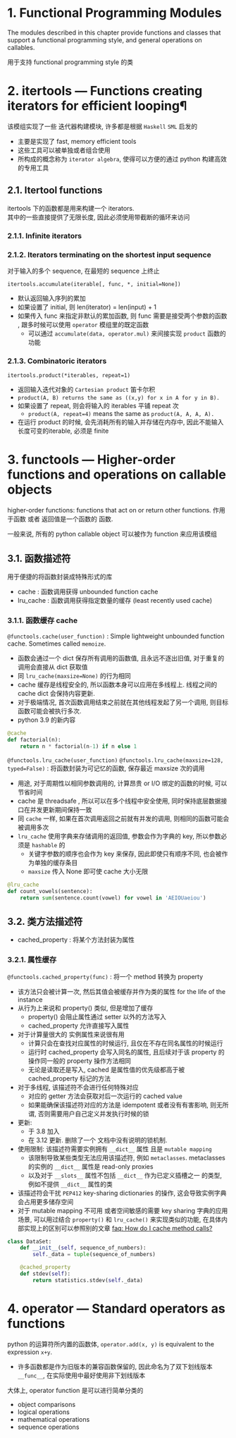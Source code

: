 # 1. Functional Programming Modules

The modules described in this chapter provide functions and classes that support a functional programming style, and general operations on callables.

用于支持 functional programming style 的类


# 2. itertools — Functions creating iterators for efficient looping¶


该模组实现了一些 迭代器构建模块, 许多都是根据 `Haskell` `SML` 启发的
* 主要是实现了 fast, memory efficient tools
* 这些工具可以被单独或者组合使用
* 所构成的概念称为 `iterator algebra`, 使得可以方便的通过 python 构建高效的专用工具

## 2.1. Itertool functions

itertools 下的函数都是用来构建一个 iterators.  
其中的一些直接提供了无限长度, 因此必须使用带截断的循环来访问  


### 2.1.1. Infinite iterators

### 2.1.2. Iterators terminating on the shortest input sequence

对于输入的多个 sequence, 在最短的 sequence 上终止 

`itertools.accumulate(iterable[, func, *, initial=None])`
* 默认返回输入序列的累加
* 如果设置了 initial, 则 len(iterator) = len(input) + 1
* 如果传入 func 来指定非默认的累加函数, 则 func 需要是接受两个参数的函数 , 跟多时候可以使用 `operator` 模组里的既定函数  
  * 可以通过 `accumulate(data, operator.mul)` 来间接实现 `product` 函数的功能



### 2.1.3. Combinatoric iterators


`itertools.product(*iterables, repeat=1)`
* 返回输入迭代对象的 `Cartesian product`  笛卡尔积
* `product(A, B) returns the same as ((x,y) for x in A for y in B).`
* 如果设置了 repeat, 则会将输入的 iterables 平铺 repeat 次
  * `product(A, repeat=4)` means the same as `product(A, A, A, A).`
* 在运行 product 的时候, 会先消耗所有的输入并存储在内存中, 因此不能输入长度可变的iterable, 必须是 finite
  



# 3. functools — Higher-order functions and operations on callable objects

higher-order functions: functions that act on or return other functions. 作用于函数 或者 返回值是一个函数的 函数.

一般来说, 所有的 python callable object 可以被作为 function 来应用该模组

## 3.1. 函数描述符

用于便捷的将函数封装成特殊形式的库

* cache       : 函数调用获得 unbounded function cache
* lru_cache   : 函数调用获得指定数量的缓存 (least recently used cache)

### 3.1.1. 函数缓存 cache

`@functools.cache(user_function)` : Simple lightweight unbounded function cache. Sometimes called `memoize`.
* 函数会通过一个 dict 保存所有调用的函数值, 且永远不逐出旧值, 对于重复的调用会直接从 dict 获取值
* 同 `lru_cache(maxsize=None)` 的行为相同
* cache 缓存是线程安全的, 所以函数本身可以应用在多线程上. 线程之间的 cache dict 会保持内容更新.
* 对于极端情况, 首次函数调用结束之前就在其他线程发起了另一个调用, 则目标函数可能会被执行多次.
* python 3.9 的新内容
```py
@cache
def factorial(n):
    return n * factorial(n-1) if n else 1
```


`@functools.lru_cache(user_function)`
`@functools.lru_cache(maxsize=128, typed=False)`  : 将函数封装为可记忆的函数, 保存最近 maxsize 次的调用
* 用途, 对于周期性以相同参数调用的, 计算昂贵 or I/O 绑定的函数的时候, 可以节省时间
* cache 是 threadsafe , 所以可以在多个线程中安全使用, 同时保持底层数据接口在并发更新期间保持一致
* 同 `cache` 一样, 如果在首次调用返回之前就有并发的调用, 则相同的函数可能会被调用多次
* `lru_cache` 使用字典来存储调用的返回值, 参数会作为字典的 key, 所以参数必须是 `hashable` 的
  * 关键字参数的顺序也会作为 key 来保存, 因此即使只有顺序不同, 也会被作为单独的缓存条目
  * `maxsize` 传入 None 即可使 cache 大小无限

```py
@lru_cache
def count_vowels(sentence):
    return sum(sentence.count(vowel) for vowel in 'AEIOUaeiou')
```

## 3.2. 类方法描述符

* cached_property   : 将某个方法封装为属性

### 3.2.1. 属性缓存 


`@functools.cached_property(func)`    : 将一个 method 转换为 property
* 该方法只会被计算一次, 然后其值会被缓存并作为类的属性 for the life of the instance
* 从行为上来说和 property() 类似, 但是增加了缓存
  * property() 会阻止属性通过 setter 以外的方法写入
  * cached_property 允许直接写入属性
* 对于计算量很大的 实例属性来说很有用
  * 计算只会在查找对应属性的时候运行, 且仅在不存在同名属性的时候运行
  * 运行时 cached_property 会写入同名的属性, 且后续对于该 property 的操作同一般的 property 操作方法相同
  * 无论是读取还是写入, cached 是属性值的优先级都高于被 cached_property 标记的方法
* 对于多线程, 该描述符不会进行任何特殊对应  
  * 对应的 getter 方法会获取对后一次运行的 cached value
  * 如果能确保该描述符对应的方法是 idempotent 或者没有有害影响, 则无所谓, 否则需要用户自己定义并发执行时候的锁
* 更新:
  * 于 3.8 加入
  * 在 3.12 更新. 删除了一个 文档中没有说明的锁机制. 
* 使用限制: 该描述符需要实例拥有 `__dict__` 属性 且是 `mutable mapping`  
  * 该限制导致某些类型无法应用该描述符, 例如 `metaclasses`. metaclasses 的实例的 `__dict__` 属性是 read-only proxies
  * 以及对于 `__slots__` 属性不包括 `__dict__` 作为已定义插槽之一 的类型, 例如不提供 `__dict__` 属性的类
* 该描述符会干扰 `PEP412` key-sharing dictionaries 的操作, 这会导致实例字典会占用更多储存空间
* 对于 mutable mapping 不可用 或者空间敏感的需要 key sharing 字典的应用场景, 可以用过结合 `property()` 和 `lru_cache()` 来实现类似的功能, 在具体内部实现上的区别可以参照别的文章
  [faq: How do I cache method calls?](https://docs.python.org/3/faq/programming.html#faq-cache-method-calls)

```py
class DataSet:
    def __init__(self, sequence_of_numbers):
        self._data = tuple(sequence_of_numbers)

    @cached_property
    def stdev(self):
        return statistics.stdev(self._data)
```


# 4. operator — Standard operators as functions

python 的运算符所内置的函数体, `operator.add(x, y)` is equivalent to the expression `x+y`.  
* 许多函数都是作为旧版本的兼容函数保留的, 因此命名为了双下划线版本 `__func__`, 在实际使用中最好使用非下划线版本  

大体上, operator function 是可以进行简单分类的
* object comparisons
* logical operations
* mathematical operations
* sequence operations
